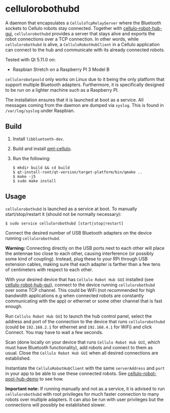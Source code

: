 cellulorobothubd
================

A daemon that encapsulates a `CelluloTcpRelayServer` where the Bluetooth sockets to Cellulo robots stay connected.
Together with [cellulo-robot-hub-gui](../cellulo-robot-hub-gui/), `cellulorobothubd` provides a server that stays alive
and exports the robot connections over a TCP connection. In other words, while `cellulorobothubd` is alive, a
`CelluloRobotHubClient` in a Cellulo application can connect to the hub and communicate with its already connected
robots.

Tested with Qt 5.11.0 on:

  - Raspbian Stretch on a Raspberry PI 3 Model B

`cellulorobotpoold` only works on Linux due to it being the only platform that support multiple Bluetooth adapters.
Furthermore, it is specifically designed to be run on a lighter machine such as a Raspberry PI.

The installation ensures that it is launched at boot as a service. All messages coming from the daemon are dumped via
`syslog`. This is found in `/var/log/syslog` under Raspbian.

Build
-----

1. Install `libbluetooth-dev`.
1. Build and install [qml-cellulo](../../).
1. Run the following:

    ```
    $ mkdir build && cd build
    $ qt-install-root/qt-version/target-platform/bin/qmake ..
    $ make -j5
    $ sudo make install
    ```

Usage
-----

`cellulorobothubd` is launched as a service at boot. To manually start/stop/restart it (should not be normally necessary):

```
$ sudo service cellulorobothubd [start|stop|restart]
```

Connect the desired number of USB Bluetooth adapters on the device running `cellulorobothubd`.

**Warning:** Connecting directly on the USB ports next to each other will place the antennae too close to each other,
causing interference (or possibly some kind of coupling). Instead, plug these to your RPi through USB extension cables,
making sure that each adapter is farther than a few tens of centimeters with respect to each other.

With your desired device that has `Cellulo Robot Hub GUI` installed (see
[cellulo-robot-hub-gui](tools/cellulo-robot-hub-gui/)), connect to the device running `cellulorobothubd` over some TCP
channel. This could be WiFi (not recommended for high bandwidth applications e.g when connected robots are constantly
communicating with the app) or ethernet or some other channel that is fast enough.

Run `Cellulo Robot Hub GUI` to launch the hub control panel, select the address and port of the connection to the device
that runs `cellulorobothubd` (could be `192.168.2.1` for ethernet and `192.168.4.1` for WiFi) and click Connect. You may
have to wait a few seconds.

Scan (done locally on your device that runs `Cellulo Robot Hub GUI`, which must have Bluetooth functionality), add
robots and connect to them as usual. Close the `Cellulo Robot Hub GUI` when all desired connections are established.

Instantiate the `CelluloRobotHubClient` with the same `serverAddress` and `port` in your app to be able to use these
connected robots. See [cellulo-robot-pool-hub-demo](../samples/cellulo-robot-pool-hub-demo/) to see how.

**Important note:** If running manually and not as a service, it is advised to run `cellulorobothubd` with root
privileges for much faster connection to many robots over multiple adapters. It can also be run with user privileges
but the connections will possibly be established slower.
